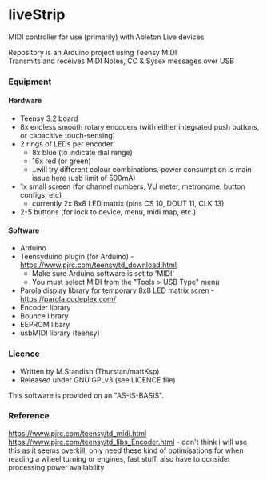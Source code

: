 # liveStrip
MIDI controller for use (primarily) with Ableton Live devices

Repository is an Arduino project using Teensy MIDI<br>
Transmits and receives MIDI Notes, CC & Sysex messages over USB

### Equipment
#### Hardware
- Teensy 3.2 board
- 8x endless smooth rotary encoders (with either integrated push buttons, or capacitive touch-sensing)
- 2 rings of LEDs per encoder
  * 8x blue (to indicate dial range)
  * 16x red (or green)
  * ..will try different colour combinations. power consumption is main issue here (usb limit of 500mA)
- 1x small screen (for channel numbers, VU meter, metronome, button configs, etc)
  * currently 2x 8x8 LED matrix (pins CS 10, DOUT 11, CLK 13)
- 2-5 buttons (for lock to device, menu, midi map, etc.) 

#### Software
- Arduino 
- Teensyduino plugin (for Arduino) - https://www.pjrc.com/teensy/td_download.html
  * Make sure Arduino software is set to 'MIDI'
  * You must select MIDI from the "Tools > USB Type" menu
- Parola display library for temporary 8x8 LED matrix scren - https://parola.codeplex.com/
- Encoder library
- Bounce library
- EEPROM libary
- usbMIDI library (teensy)

### Licence
- Written by M.Standish (Thurstan/mattKsp)
- Released under GNU GPLv3 (see LICENCE file)

This software is provided on an "AS-IS-BASIS".

### Reference
https://www.pjrc.com/teensy/td_midi.html<br>
https://www.pjrc.com/teensy/td_libs_Encoder.html - don't think i will use this as it seems overkill, 
	only need these kind of optimisations for when reading a wheel turning or engines, fast stuff. also have to 
	consider processing power availability<br>
 
